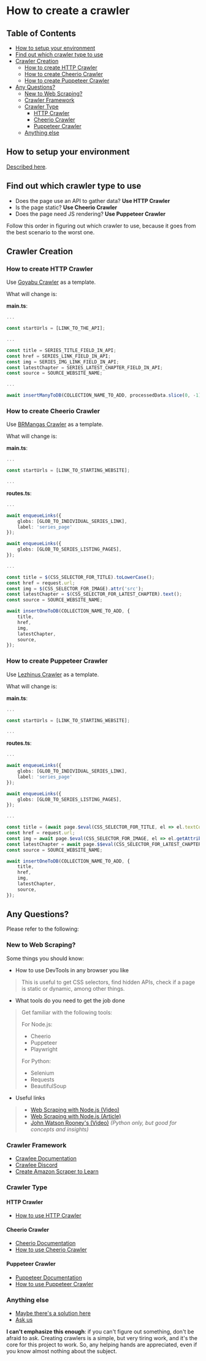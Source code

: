 # How to create a crawler <!-- omit in toc -->

## Table of Contents <!-- omit in toc -->

- [How to setup your environment](#how-to-setup-your-environment)
- [Find out which crawler type to use](#find-out-which-crawler-type-to-use)
- [Crawler Creation](#crawler-creation)
  - [How to create HTTP Crawler](#how-to-create-http-crawler)
  - [How to create Cheerio Crawler](#how-to-create-cheerio-crawler)
  - [How to create Puppeteer Crawler](#how-to-create-puppeteer-crawler)
- [Any Questions?](#any-questions)
  - [New to Web Scraping?](#new-to-web-scraping)
  - [Crawler Framework](#crawler-framework)
  - [Crawler Type](#crawler-type)
    - [HTTP Crawler](#http-crawler)
    - [Cheerio Crawler](#cheerio-crawler)
    - [Puppeteer Crawler](#puppeteer-crawler)
  - [Anything else](#anything-else)

## How to setup your environment

[Described here]('./../CONTRIBUTING.md#yasse-crawlers').

## Find out which crawler type to use

- Does the page use an API to gather data? **Use HTTP Crawler**
- Is the page static? **Use Cheerio Crawler**
- Does the page need JS rendering? **Use Puppeteer Crawler**

Follow this order in figuring out which crawler to use, because it goes from the best scenario to the worst one.

## Crawler Creation

### How to create HTTP Crawler

Use [Goyabu Crawler](https://github.com/yasse-ofc/yasse-crawlers/tree/main/src/crawlers/http_crawlers/goyabu_crawler) as a template.

What will change is:

**main.ts**:

```ts
...

const startUrls = [LINK_TO_THE_API];

...

const title = SERIES_TITLE_FIELD_IN_API;
const href = SERIES_LINK_FIELD_IN_API;
const img = SERIES_IMG_LINK_FIELD_IN_API;
const latestChapter = SERIES_LATEST_CHAPTER_FIELD_IN_API;
const source = SOURCE_WEBSITE_NAME;

...

await insertManyToDB(COLLECTION_NAME_TO_ADD, processedData.slice(0, -1));
```

### How to create Cheerio Crawler

Use [BRMangas Crawler](https://github.com/yasse-ofc/yasse-crawlers/tree/main/src/crawlers/cheerio_crawlers/brmangas_crawler) as a template.

What will change is:

**main.ts**:

```ts
...

const startUrls = [LINK_TO_STARTING_WEBSITE];

...
```

**routes.ts**:

```ts
...

await enqueueLinks({
    globs: [GLOB_TO_INDIVIDUAL_SERIES_LINK],
    label: 'series_page'
});

await enqueueLinks({
    globs: [GLOB_TO_SERIES_LISTING_PAGES],
});

...

const title = $(CSS_SELECTOR_FOR_TITLE).toLowerCase();
const href = request.url;
const img = $(CSS_SELECTOR_FOR_IMAGE).attr('src');
const latestChapter = $(CSS_SELECTOR_FOR_LATEST_CHAPTER).text();
const source = SOURCE_WEBSITE_NAME;

await insertOneToDB(COLLECTION_NAME_TO_ADD, {
    title,
    href,
    img,
    latestChapter,
    source,
});
```

### How to create Puppeteer Crawler

Use [Lezhinus Crawler](https://github.com/yasse-ofc/yasse-crawlers/tree/main/src/crawlers/puppeteer_crawlers/lezhinus_crawler) as a template.

What will change is:

**main.ts**:

```ts
...

const startUrls = [LINK_TO_STARTING_WEBSITE];

...
```

**routes.ts**:

```ts
...

await enqueueLinks({
    globs: [GLOB_TO_INDIVIDUAL_SERIES_LINK],
    label: 'series_page'
});

await enqueueLinks({
    globs: [GLOB_TO_SERIES_LISTING_PAGES],
});

...

const title = (await page.$eval(CSS_SELECTOR_FOR_TITLE, el => el.textContent) ?? '').toLowerCase();
const href = request.url;
const img = await page.$eval(CSS_SELECTOR_FOR_IMAGE, el => el.getAttribute('src'));
const latestChapter = await page.$$eval(CSS_SELECTOR_FOR_LATEST_CHAPTER, eps => eps.map(e => e.textContent));
const source = SOURCE_WEBSITE_NAME;

await insertOneToDB(COLLECTION_NAME_TO_ADD, {
    title,
    href,
    img,
    latestChapter,
    source,
});
```

## Any Questions?

Please refer to the following:

### New to Web Scraping?

Some things you should know:

- How to use DevTools in any browser you like

> This is useful to get CSS selectors, find hidden APIs, check if a page is static or dynamic, among other things.

- What tools do you need to get the job done

> Get familiar with the following tools:
>
> For Node.js:
>
> - Cheerio
> - Puppeteer
> - Playwright
>
> For Python:
>
> - Selenium
> - Requests
> - BeautifulSoup

- Useful links

> - [Web Scraping with Node.js (Video)](https://www.youtube.com/watch?v=dXjKh66BR2U)
> - [Web Scraping with Node.js (Article)](https://www.freecodecamp.org/news/the-ultimate-guide-to-web-scraping-with-node-js-daa2027dcd3/)
> - [John Watson Rooney's (Video)](https://www.youtube.com/c/JohnWatsonRooney) *(Python only, but good for concepts and insights)*

### Crawler Framework

- [Crawlee Documentation](https://crawlee.dev/docs/quick-start)
- [Crawlee Discord](https://discord.com/invite/jyEM2PRvMU)
- [Create Amazon Scraper to Learn](https://www.youtube.com/watch?v=yTRHomGg9uQ)

### Crawler Type

#### HTTP Crawler

- [How to use HTTP Crawler](https://crawlee.dev/docs/examples/http-crawler)
  
#### Cheerio Crawler

- [Cheerio Documentation](https://cheerio.js.org/)
- [How to use Cheerio Crawler](https://crawlee.dev/docs/examples/cheerio-crawler)

#### Puppeteer Crawler

- [Puppeteer Documentation](https://devdocs.io/puppeteer/)
- [How to use Puppeteer Crawler](https://crawlee.dev/docs/examples/puppeteer-crawler)

### Anything else

- [Maybe there's a solution here](https://github.com/reanalytics-databoutique/webscraping-open-project)
- [Ask us](https://github.com/yasse-ofc/yasse-crawlers/issues/4)

**I can't emphasize this enough**: if you can't figure out something, don't be afraid to ask. Creating crawlers is a simple, but very tiring work, and it's the core for this project to work. So, any helping hands are appreciated, even if you know almost nothing about the subject.
